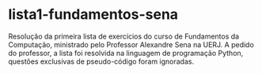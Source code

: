 # lista1-fundamentos-sena
Resolução da primeira lista de exercícios do curso de Fundamentos da Computação, ministrado pelo Professor Alexandre Sena na UERJ. A pedido do professor, a lista foi resolvida na linguagem de programação Python, questões exclusivas de pseudo-código foram ignoradas.
